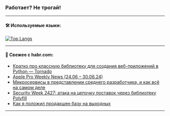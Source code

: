 ### Работает? Не трогай!

---
<!--
#### 🛠️ Technical stack:

![Java](https://img.shields.io/badge/Java-informational?logo=Oracle&style=flat&logoColor=white&color=FF4500)
![Kotlin](https://img.shields.io/badge/Kotlin-informational?logo=Kotlin&style=flat&logoColor=white&color=774D97)
![TS](https://img.shields.io/badge/TypeScript-informational?logo=typeScript&style=flat&logoColor=black&color=017acc)
![Python](https://img.shields.io/badge/Python-informational?logo=Python&style=flat&logoColor=black&color=ffdd54) <br>
![Spring](https://img.shields.io/badge/Spring-informational?logo=Spring&style=flat&logoColor=white&color=6DB33F) 
![SpringBoot](https://img.shields.io/badge/SpringBoot-informational?logo=SpringBoot&style=flat&logoColor=white&color=6DB33F)
![Nest](https://img.shields.io/badge/NestJS-informational?logo=NestJS&style=flat&logoColor=white&color=E0234E) 
![NodeJS](https://img.shields.io/badge/NodeJS-informational?logo=node.js&style=flat&logoColor=white&color=70A760)<br>
![PostgreSQL](https://img.shields.io/badge/PostgreSQL-informational?logo=PostgreSQL&style=flat&logoColor=white&color=DAA520)
![MongoDB](https://img.shields.io/badge/MongoDB-informational?logo=MongoDB&style=flat&logoColor=white&color=870000)
![Apache](https://img.shields.io/badge/Apache-informational?logo=apache&style=flat&logoColor=white&color=f74e28)

___ 
-->

#### 🛠️ Используемые языки:

[![Top Langs](https://github-readme-stats-u2qms2cxw-advtsettinggmailcoms-projects.vercel.app/api/top-langs/?username=zloylis&langs_count=10&hide_title=true&title_color=e6edf3&size_weight=0.5&count_weight=0.5&layout=compact&hide_progress=true&hide_border=true&theme=dracula)](https://github.com/zloylis)

<!---


####  :octocat:&nbsp;&nbsp; Статистика:

![GitHub stats](https://github-readme-stats-u2qms2cxw-advtsettinggmailcoms-projects.vercel.app/api?username=zloylis&show_icons=true&hide_border=true&theme=dracula&title_color=e6edf3&include_all_commits=true&count_private=true&hide_rank=false&hide_title=true&rank_icon=github)
-->
---

#### 💬 Свежее с habr.com:

<!-- BLOG-POST-LIST:START -->
- [Кратко про классную библиотеку для создания веб-приложений в Python — Tornado](https://habr.com/ru/companies/otus/articles/825696/?utm_source=habrahabr&utm_medium=rss&utm_campaign=825696)
- [Apple Pro Weekly News &lpar;24.06 – 30.06.24&rpar;](https://habr.com/ru/articles/825982/?utm_source=habrahabr&utm_medium=rss&utm_campaign=825982)
- [Микросервисы в представлении среднего разработчика, и как всё на самом деле](https://habr.com/ru/articles/825532/?utm_source=habrahabr&utm_medium=rss&utm_campaign=825532)
- [Security Week 2427: атака на цепочку поставок через библиотеку Polyfill](https://habr.com/ru/companies/kaspersky/articles/825774/?utm_source=habrahabr&utm_medium=rss&utm_campaign=825774)
- [Как я положил продакшен базу на выходных](https://habr.com/ru/articles/825944/?utm_source=habrahabr&utm_medium=rss&utm_campaign=825944)
<!-- BLOG-POST-LIST:END -->

---
